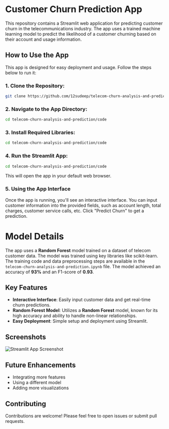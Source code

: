 # Customer Churn Prediction App

This repository contains a Streamlit web application for predicting customer churn in the telecommunications industry. The app uses a trained machine learning model to predict the likelihood of a customer churning based on their account and usage information.

## How to Use the App

This app is designed for easy deployment and usage. Follow the steps below to run it:

### 1. Clone the Repository:
```bash
git clone https://github.com/12sudeep/telecom-churn-analysis-and-prediction.git
```

### 2. Navigate to the App Directory:
```bash
cd telecom-churn-analysis-and-prediction/code  
```

### 3. Install Required Libraries:
```bash
cd telecom-churn-analysis-and-prediction/code  
```

### 4. Run the Streamlit App:
```bash
cd telecom-churn-analysis-and-prediction/code  
```

This will open the app in your default web browser.

### 5. Using the App Interface
Once the app is running, you'll see an interactive interface. You can input customer information into the provided fields, such as account length, total charges, customer service calls, etc. Click "Predict Churn" to get a prediction.



# Model Details

The app uses a **Random Forest** model trained on a dataset of telecom customer data. The model was trained using key libraries like scikit-learn. The training code and data preprocessing steps are available in the `telecom-churn-analysis-and-prediction.ipynb` file. The model achieved an accuracy of **93%** and an F1-score of **0.93**.

## Key Features

- **Interactive Interface**: Easily input customer data and get real-time churn predictions.
- **Random Forest Model**: Utilizes a **Random Forest** model, known for its high accuracy and ability to handle non-linear relationships.
- **Easy Deployment**: Simple setup and deployment using Streamlit.

## Screenshots

![Streamlit App Screenshot](images/ss-image.png)

## Future Enhancements

- Integrating more features
- Using a different model
- Adding more visualizations

## Contributing

Contributions are welcome! Please feel free to open issues or submit pull requests.

